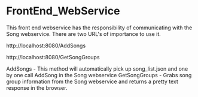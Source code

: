 # FrontEnd_WebService

This front end webservice has the responsibility of communicating with the Song webservice.
There are two URL's of importance to use it.

http://localhost:8080/AddSongs

http://localhost:8080/GetSongGroups

AddSongs - This method will automatically pick up song_list.json and one by one call AddSong in the Song webservice
GetSongGroups - Grabs song group information from the Song webservice and returns a pretty text response in the browser.
